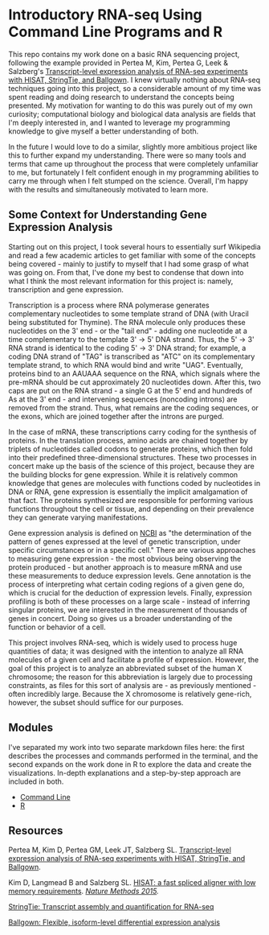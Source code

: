 # Introductory RNA-seq Using Command Line Programs and R

This repo contains my work done on a basic RNA sequencing project, following the example provided in Pertea M, Kim, Pertea G, Leek & Salzberg's [Transcript-level expression analysis of RNA-seq experiments with HISAT, StringTie, and Ballgown](https://www.nature.com/articles/nprot.2016.095). I knew virtually nothing about RNA-seq techniques going into this project, so a considerable amount of my time was spent reading and doing research to understand the concepts being presented. My motivation for wanting to do this was purely out of my own curiosity; computational biology and biological data analysis are fields that I'm deeply interested in, and I wanted to leverage my programming knowledge to give myself a better understanding of both.

In the future I would love to do a similar, slightly more ambitious project like this to further expand my understanding. There were so many tools and terms that came up throughout the process that were completely unfamiliar to me, but fortunately I felt confident enough in my programming abilities to carry me through when I felt stumped on the science. Overall, I'm happy with the results and simultaneously motivated to learn more.

## Some Context for Understanding Gene Expression Analysis

Starting out on this project, I took several hours to essentially surf Wikipedia and read a few academic articles to get familiar with some of the concepts being covered - mainly to justify to myself that I had some grasp of what was going on. From that, I've done my best to condense that down into what I think the most relevant information for this project is: namely, transcription and gene expression.

Transcription is a process where RNA polymerase generates complementary nucleotides to some template strand of DNA (with Uracil being substituted for Thymine). The RNA molecule only produces these nucleotides on the 3' end - or the "tail end" - adding one nucleotide at a time complementary to the template 3' -> 5' DNA strand. Thus, the 5' -> 3' RNA strand is identical to the coding 5' -> 3' DNA strand; for example, a coding DNA strand of "TAG" is transcribed as "ATC" on its complementary template strand, to which RNA would bind and write "UAG". Eventually, proteins bind to an AAUAAA sequence on the RNA, which signals where the pre-mRNA should be cut approximately 20 nucleotides down. After this, two caps are put on the RNA strand - a single G at the 5' end and hundreds of As at the 3' end - and intervening sequences (noncoding introns) are removed from the strand. Thus, what remains are the coding sequences, or the exons, which are joined together after the introns are purged. 

In the case of mRNA, these transcriptions carry coding for the synthesis of proteins. In the translation process, amino acids are chained together by triplets of nucleotides called codons to generate proteins, which then fold into their predefined three-dimensional structures. These two processes in concert make up the basis of the science of this project, because they are the building blocks for gene expression. While it is relatively common knowledge that genes are molecules with functions coded by nucleotides in DNA or RNA, gene expression is essentially the implicit amalgamation of that fact. The proteins synthesized are responsible for performing various functions throughout the cell or tissue, and depending on their prevalence they can generate varying manifestations.

Gene expression analysis is defined on [NCBI](https://www.ncbi.nlm.nih.gov/probe/docs/applexpression/) as "the determination of the pattern of genes expressed at the level of genetic transcription, under specific circumstances or in a specific cell." There are various approaches to measuring gene expression - the most obvious being observing the protein produced - but another approach is to measure mRNA and use these measurements to deduce expression levels. Gene annotation is the process of interpreting what certain coding regions of a given gene do, which is crucial for the deduction of expression levels. Finally, expression profiling is both of these processes on a large scale - instead of inferring singular proteins, we are interested in the measurement of thousands of genes in concert. Doing so gives us a broader understanding of the function or behavior of a cell.

This project involves RNA-seq, which is widely used to process huge quantities of data; it was designed with the intention to analyze all RNA molecules of a given cell and facilitate a profile of expression. However, the goal of this project is to analyze an abbreviated subset of the human X chromosome; the reason for this abbreviation is largely  due to processing constraints, as files for this sort of analysis are - as previously mentioned - often incredibly large. Because the X chromosome is relatively gene-rich, however, the subset should suffice for our purposes.

## Modules

I've separated my work into two separate markdown files here: the first describes the processes and commands performed in the terminal, and the second expands on the work done in R to explore the data and create the visualizations. In-depth explanations and a step-by-step approach are included in both.

* [Command Line](https://github.com/akweiss/RNA-seq-intro/blob/master/command-line.md)
* [R](https://github.com/akweiss/RNA-seq-intro/blob/master/R.md)

## Resources
Pertea M, Kim D, Pertea GM, Leek JT, Salzberg SL. [Transcript-level expression analysis of RNA-seq experiments with HISAT, StringTie, and Ballgown](https://www.nature.com/articles/nprot.2016.095).

Kim D, Langmead B and Salzberg SL. [HISAT: a fast spliced aligner with low memory requirements](https://www.nature.com/articles/nmeth.3317). *[Nature Methods 2015](https://www.nature.com/nmeth/).*

[StringTie: Transcript assembly and quantification for RNA-seq](https://ccb.jhu.edu/software/stringtie/)

[Ballgown: Flexible, isoform-level differential expression analysis](https://www.bioconductor.org/packages/release/bioc/html/ballgown.html)
